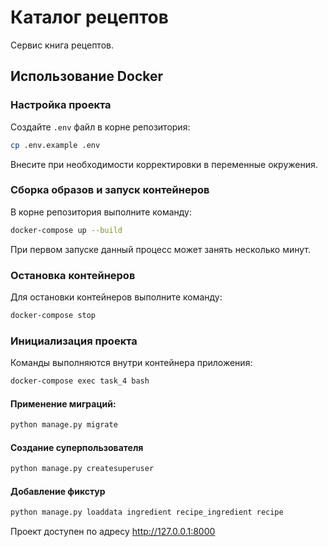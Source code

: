 # Каталог рецептов

Сервис книга рецептов.

## Использование Docker

### Настройка проекта

Создайте `.env` файл в корне репозитория:

```bash
cp .env.example .env
```

Внесите при необходимости корректировки в переменные окружения.

### Сборка образов и запуск контейнеров

В корне репозитория выполните команду:

```bash
docker-compose up --build
```

При первом запуске данный процесс может занять несколько минут.

### Остановка контейнеров

Для остановки контейнеров выполните команду:

```bash
docker-compose stop
```

### Инициализация проекта

Команды выполняются внутри контейнера приложения:

```bash
docker-compose exec task_4 bash
```

#### Применение миграций:

```bash
python manage.py migrate
```

#### Создание суперпользователя

```bash
python manage.py createsuperuser
```

#### Добавление фикстур

```bash
python manage.py loaddata ingredient recipe_ingredient recipe
```

Проект доступен по адресу http://127.0.0.1:8000
